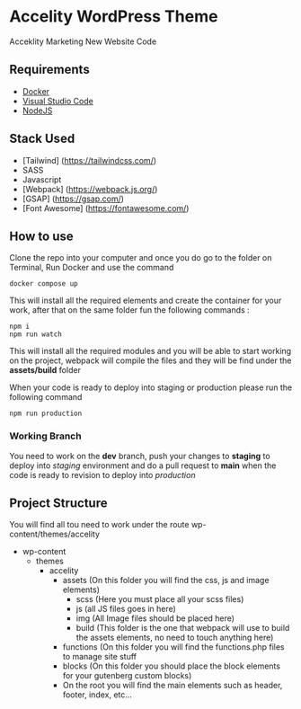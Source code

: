 # Accelity WordPress Theme
 Acceklity Marketing New Website Code
 
## Requirements
 - [Docker](https://www.docker.com/)
 - [Visual Studio Code](https://code.visualstudio.com/)
 - [NodeJS](https://nodejs.org/en/)

## Stack Used
 - [Tailwind] (https://tailwindcss.com/)
 - SASS
 - Javascript
 - [Webpack] (https://webpack.js.org/)
 - [GSAP] (https://gsap.com/)
 - [Font Awesome] (https://fontawesome.com/)

## How to use
 Clone the repo into your computer and once you do go to the folder on Terminal, Run Docker and use the command 
 ```
 docker compose up
 ```
This will install all the required elements and create the container for your work, after that on the same folder fun the following commands :

```
npm i
npm run watch
```

This will install all the required modules and you will be able to start working on the project, webpack will compile the files and they will be find under the **assets/build** folder

When your code is ready to deploy into staging or production please run the following command

```
npm run production
```

### Working Branch

You need to work on the **dev** branch, push your changes to **staging** to deploy into _staging_ environment and do a pull request to **main** when the code is ready to revision to deploy into _production_

## Project Structure

You will find all tou need to work under the route wp-content/themes/accelity

- wp-content
  - themes
    - accelity
      - assets (On this folder you will find the css, js and image elements)
        - scss (Here you must place all your scss files)
        - js (all JS files goes in here)
        - img (All Image files should be placed here)
        - build (This folder is the one that webpack will use to build the assets elements, no need to touch anything here)
      - functions (On this folder you will find the functions.php files to manage site stuff
      - blocks (On this folder you should place the block elements for your gutenberg custom blocks)
      - On the root you will find the main elements such as header, footer, index, etc...  
 
